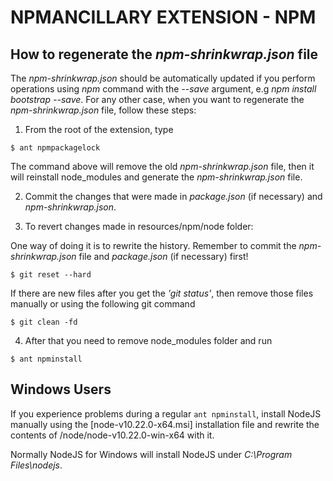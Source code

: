 # NPMANCILLARY EXTENSION - NPM 


##  How to regenerate the _npm-shrinkwrap.json_ file

The _npm-shrinkwrap.json_ should be automatically updated if you perform operations using *npm* command with the _--save_ argument, e.g *npm install bootstrap --save*. For any other case, when you want to regenerate the _npm-shrinkwrap.json_ file, follow these steps: 

1. From the root of the extension, type
```
$ ant npmpackagelock
```
The command above will remove  the old _npm-shrinkwrap.json_ file, then it will reinstall node_modules and generate the _npm-shrinkwrap.json_ file.

2. Commit the changes that were made in _package.json_ (if necessary) and _npm-shrinkwrap.json_.

3. To revert changes made in resources/npm/node folder:

One way of doing it is to rewrite the history. Remember to commit the _npm-shrinkwrap.json_ file and _package.json_ (if necessary) first!
```
$ git reset --hard
```

If there are new files after you get the _'git status'_, then remove those files manually or using the following git command
```
$ git clean -fd 
```

4. After that you need to remove node_modules folder and run
```
$ ant npminstall
```

## Windows Users

If you experience problems during a regular ```ant npminstall```, install NodeJS manually using the [node-v10.22.0-x64.msi] installation file and rewrite the contents of /node/node-v10.22.0-win-x64 with it. 

Normally NodeJS for Windows will install NodeJS under _C:\Program Files\nodejs_.    
